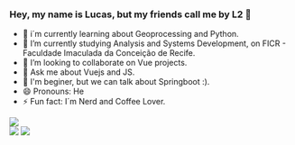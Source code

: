 ### Hey, my name is Lucas, but my friends call me by L2 👋

- 🔭 i´m currently learning about Geoprocessing and Python.
- 🌱 I’m currently studying Analysis and Systems Development, on FICR - Faculdade Imaculada da Conceição de Recife.
- 👯 I’m looking to collaborate on Vue projects.
- 💬 Ask me about Vuejs and JS. 
- 💬 I'm beginer, but we can talk about Springboot :). 
- 😄 Pronouns: He
- ⚡ Fun fact: I´m Nerd and Coffee Lover.





[<img src="https://img.shields.io/badge/medium-%2312100E.svg?&style=for-the-badge&logo=medium&logoColor=white" />](https://otaldol2.medium.com/)  
[<img src="https://img.shields.io/badge/linkedin-%230077B5.svg?&style=for-the-badge&logo=linkedin&logoColor=white" />](https://www.linkedin.com/in/otaldol2/) 
[<img src = "https://img.shields.io/badge/instagram-%23E4405F.svg?&style=for-the-badge&logo=instagram&logoColor=white">](https://www.instagram.com/l2.ramos/) 
